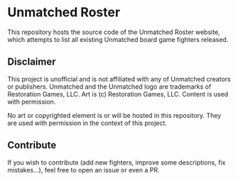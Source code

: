 # Unmatched Roster

This repository hosts the source code of the Unmatched Roster website, which attempts to list all existing Unmatched board game fighters released.

## Disclaimer

This project is unofficial and is not affiliated with any of Unmatched creators or publishers. Unmatched and the Unmatched logo are trademarks of Restoration Games, LLC. Art is (c) Restoration Games, LLC. Content is used with permission.

No art or copyrighted element is or will be hosted in this repository. They are used with permission in the context of this project.

## Contribute

If you wish to contribute (add new fighters, improve some descriptions, fix mistakes...), feel free to open an issue or even a PR.
